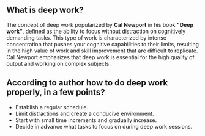 ## What is deep work?

The concept of deep work popularized by **Cal Newport** in his book **"Deep work"**, defined as the ability to focus without distraction on cognitively demanding tasks. This type of work is characterized by intense concentration that pushes your cognitive capabilities to their limits, resulting in the high value of work and skill improvement that are difficult to replicate.
Cal Newport emphasizes that deep work is essential for the high quality of output and working on complex subjects.

## According to author how to do deep work properly, in a few points?

- Establish a regular schedule.
- Limit distractions and create a conducive environment.
- Start with small time increments and gradually increase.
- Decide in advance what tasks to focus on during deep work sessions.
